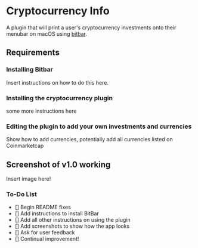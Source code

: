 # Cryptocurrency Info
A plugin that will print a user's cryptocurrency investments onto their menubar on macOS using [bitbar](https://github.com/matryer/bitbar).

## Requirements
### Installing Bitbar
Insert instructions on how to do this here.

### Installing the cryptocurrency plugin
some more instructions here

### Editing the plugin to add your own investments and currencies
Show how to add currencies, potentially add all currencies listed on Coinmarketcap

## Screenshot of v1.0 working
Insert image here!

### To-Do List
- [] Begin README fixes
- [] Add instructions to install BitBar
- [] Add all other instructions on using the plugin
- [] Add screenshots to show how the app looks
- [] Ask for user feedback
- [] Continual improvement!
